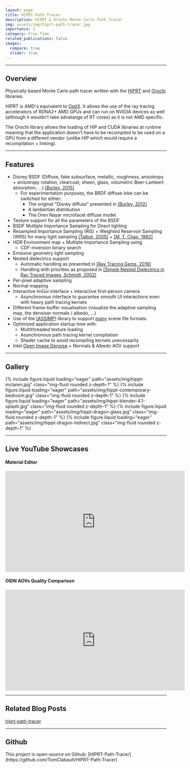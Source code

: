```yaml
---
layout: page
title: HIPRT-Path-Tracer
description: HIPRT & Orochi Monte Carlo Path Tracer
img: assets/img/hiprt-path-tracer.jpg
importance: 1
category: Free Time
related_publications: false
images:
  compare: true
  slider: true
---
```


<hr/>
<h2 id="features">Overview</h2>

Physically based Monte Carlo path tracer written with the [HIPRT](https://gpuopen.com/hiprt/) and [Orochi](https://gpuopen.com/orochi/) libraries.

HIPRT is AMD's equivalent to [OptiX](https://developer.nvidia.com/rtx/ray-tracing/optix). It allows the use of the ray tracing accelerators of RDNA2+
AMD GPUs and can run on NVIDIA devices as well (although it wouldn't take advatange of RT cores) as it is not AMD specific. 

The Orochi library allows the loading of HIP and CUDA libraries at runtime meaning that the application doesn't have to be recompiled to be used on a GPU from a different vendor (unlike HIP which would require a recompilation + linking).

<hr/>
<h2 id="features">Features</h2>

- Disney BSDF (Diffuse, fake subsurface, metallic, roughness, anisotropy + anisotropy rotation, clearcoat, sheen, glass, volumetric Beer-Lambert absorption, ...) [\[Burley, 2015\]](https://blog.selfshadow.com/publications/s2015-shading-course/#course_content)
	- For experimentation purposes, the BRDF diffuse lobe can be switched for either:
		- The original "Disney diffuse" presented in [\[Burley, 2012\]](https://disneyanimation.com/publications/physically-based-shading-at-disney/)
		- A lambertian distribution
		- The Oren Nayar microfacet diffuse model.
- Texture support for all the parameters of the BSDF
- BSDF Multiple Importance Sampling for Direct lighting
- Resampled Importance Sampling (RIS) + Weighted Reservoir Sampling (WRS) for many light sampling [\[Talbot, 2005\]](https://www.researchgate.net/publication/220852928_Importance_Resampling_for_Global_Illumination) + [\[M. T. Chao, 1982\]](https://www.jstor.org/stable/2336002)
- HDR Environment map + Multiple Importance Sampling using
	- CDF-inversion binary search
- Emissive geometry light sampling
- Nested dielectrics support 
	- Automatic handling as presented in [\[Ray Tracing Gems, 2019\]](https://www.realtimerendering.com/raytracinggems/rtg/index.html)
	- Handling with priorities as proposed in [\[Simple Nested Dielectrics in Ray Traced Images, Schmidt, 2002\]](https://www.researchgate.net/publication/247523037_Simple_Nested_Dielectrics_in_Ray_Traced_Images)
- Per-pixel adaptive sampling
- Normal mapping
- Interactive ImGui interface + interactive first-person camera
	- Asynchronous interface to guarantee smooth UI interactions even with heavy path tracing kernels
- Different frame-buffer visualisation (visualize the adaptive sampling map, the denoiser normals / albedo, ...)
- Use of the [\[ASSIMP\]](https://github.com/assimp/assimp) library to support [many](https://github.com/assimp/assimp/blob/master/doc/Fileformats.md) scene file formats.
- Optimized application startup time with:
	- Multithreaded texture loading
	- Asynchronous path tracing kernel compilation
	- Shader cache to avoid recompiling kernels unecessarily
- Intel [Open Image Denoise](https://github.com/RenderKit/oidn) + Normals & Albedo AOV support

<hr/>
<h2 id="features">Gallery</h2>

<swiper-container keyboard="true" navigation="true" pagination="true" pagination-clickable="true" pagination-dynamic-bullets="true" rewind="true">
  <swiper-slide>{% include figure.liquid loading="eager" path="assets/img/hippt-mclaren.jpg" class="img-fluid rounded z-depth-1" %}</swiper-slide>
  <swiper-slide>{% include figure.liquid loading="eager" path="assets/img/hippt-contemporary-bedroom.jpg" class="img-fluid rounded z-depth-1" %}</swiper-slide>
  <swiper-slide>{% include figure.liquid loading="eager" path="assets/img/hippt-blender-4.1-splash.jpg" class="img-fluid rounded z-depth-1" %}</swiper-slide>
  <swiper-slide>{% include figure.liquid loading="eager" path="assets/img/hippt-dragon-glass.jpg" class="img-fluid rounded z-depth-1" %}</swiper-slide>
  <swiper-slide>{% include figure.liquid loading="eager" path="assets/img/hippt-dragon-indirect.jpg" class="img-fluid rounded z-depth-1" %}</swiper-slide>
</swiper-container>

<hr/>
<h2 class="mt-4" id="features">Live YouTube Showcases</h2>

<h4 id="Material_Editor_Demo">Material Editor</h4>
<iframe width="560" height="315" src="https://www.youtube.com/embed/LOVBwOoLVVQ?si=jrfRRjCnZuZ9mklo" title="YouTube video player" frameborder="0" allow="accelerometer; autoplay; clipboard-write; encrypted-media; gyroscope; picture-in-picture; web-share" referrerpolicy="strict-origin-when-cross-origin" allowfullscreen></iframe>

<h4 id="OIDN_AOVs">OIDN AOVs Quality Comparison</h4>
<iframe width="560" height="315" src="https://www.youtube.com/embed/GnCi7K2w9go?si=MXP85c2vL1cLcVXI" title="YouTube video player" frameborder="0" allow="accelerometer; autoplay; clipboard-write; encrypted-media; gyroscope; picture-in-picture; web-share" referrerpolicy="strict-origin-when-cross-origin" allowfullscreen></iframe>

<hr/>
<h2 class="mt-4" id="Related_blog_psots">Related Blog Posts</h2>

<i class="fa-solid fa-tag fa-sm"></i> <a href="{{ site.baseurl }}/blog/category/hiprt-path-tracer/">hiprt-path-tracer</a>

<hr/>
<h2 class="mt-4" id="Github">Github</h2>
This project is open-source on Github: [HIPRT-Path-Tracer](https://github.com/TomClabault/HIPRT-Path-Tracer)
